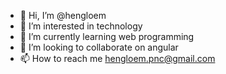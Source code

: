 - 👋 Hi, I’m @hengloem
- 👀 I’m interested in technology
- 🌱 I’m currently learning web programming
- 💞️ I’m looking to collaborate on angular
- 📫 How to reach me hengloem.pnc@gmail.com

<!---
hengloem/hengloem is a ✨ special ✨ repository because its `README.md` (this file) appears on your GitHub profile.
You can click the Preview link to take a look at your changes.
--->
